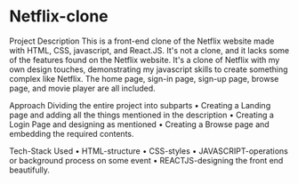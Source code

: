 # Netflix-clone
Project Description
This is a front-end clone of the Netflix website made with HTML, CSS, javascript, and React.JS. It's not a clone, and it lacks some of the features found on the Netflix website. It's a clone of Netflix with my own design touches, demonstrating my javascript skills to create something complex like Netflix. The home page, sign-in page, sign-up page, browse page, and movie player are all included.

Approach
Dividing the entire project into subparts
•	Creating a Landing page and adding all the things mentioned in the description 
•	Creating a Login Page and designing as mentioned 
•	Creating a Browse page and embedding the required contents.

Tech-Stack Used
•	HTML-structure
•	CSS-styles
•	JAVASCRIPT-operations or background process on some event 
•	REACTJS-designing the front end beautifully.
